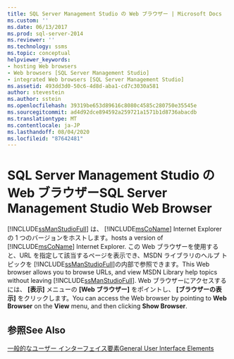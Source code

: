 ```yaml
---
title: SQL Server Management Studio の Web ブラウザー | Microsoft Docs
ms.custom: ''
ms.date: 06/13/2017
ms.prod: sql-server-2014
ms.reviewer: ''
ms.technology: ssms
ms.topic: conceptual
helpviewer_keywords:
- hosting Web browsers
- Web browsers [SQL Server Management Studio]
- integrated Web browsers [SQL Server Management Studio]
ms.assetid: 493dd3d0-50c6-4d8d-aba1-cd7c3030a581
author: stevestein
ms.author: sstein
ms.openlocfilehash: 39319be653d89616c8080c4585c280750e35545e
ms.sourcegitcommit: ad4d92dce894592a259721a1571b1d8736abacdb
ms.translationtype: MT
ms.contentlocale: ja-JP
ms.lasthandoff: 08/04/2020
ms.locfileid: "87642481"
---
```

# <a name="sql-server-management-studio-web-browser"></a><span data-ttu-id="95f03-102">SQL Server Management Studio の Web ブラウザー</span><span class="sxs-lookup"><span data-stu-id="95f03-102">SQL Server Management Studio Web Browser</span></span>
  [!INCLUDE[ssManStudioFull](../includes/ssmanstudiofull-md.md)] <span data-ttu-id="95f03-103">は、 [!INCLUDE[msCoName](../includes/msconame-md.md)] Internet Explorer の 1 つのバージョンをホストします。</span><span class="sxs-lookup"><span data-stu-id="95f03-103">hosts a version of [!INCLUDE[msCoName](../includes/msconame-md.md)] Internet Explorer.</span></span> <span data-ttu-id="95f03-104">この Web ブラウザーを使用すると、URL を指定して該当するページを表示でき、MSDN ライブラリのヘルプ トピックを [!INCLUDE[ssManStudioFull](../includes/ssmanstudiofull-md.md)]の内部で参照できます。</span><span class="sxs-lookup"><span data-stu-id="95f03-104">This Web browser allows you to browse URLs, and view MSDN Library help topics without leaving [!INCLUDE[ssManStudioFull](../includes/ssmanstudiofull-md.md)].</span></span> <span data-ttu-id="95f03-105">Web ブラウザーにアクセスするには、 **[表示]** メニューの **[Web ブラウザー]** をポイントし、 **[ブラウザーの表示]** をクリックします。</span><span class="sxs-lookup"><span data-stu-id="95f03-105">You can access the Web browser by pointing to **Web Browser** on the **View** menu, and then clicking **Show Browser**.</span></span>  
  
## <a name="see-also"></a><span data-ttu-id="95f03-106">参照</span><span class="sxs-lookup"><span data-stu-id="95f03-106">See Also</span></span>  
 [<span data-ttu-id="95f03-107">一般的なユーザー インターフェイス要素</span><span class="sxs-lookup"><span data-stu-id="95f03-107">General User Interface Elements</span></span>](general-user-interface-elements.md)  
  
  
